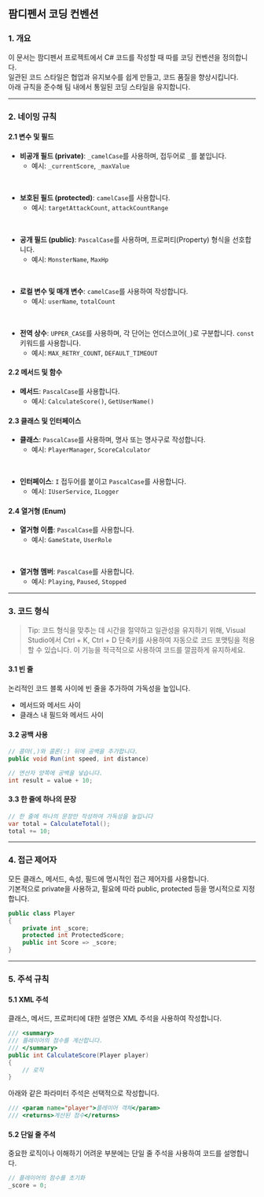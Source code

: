 ## 팜디펜서 코딩 컨벤션

### 1. 개요

이 문서는 팜디펜서 프로젝트에서 C# 코드를 작성할 때 따를 코딩 컨벤션을 정의합니다.  
일관된 코드 스타일은 협업과 유지보수를 쉽게 만들고, 코드 품질을 향상시킵니다.  
아래 규칙을 준수해 팀 내에서 통일된 코딩 스타일을 유지합니다.

---

### 2. 네이밍 규칙

#### 2.1 **변수 및 필드**

- **비공개 필드 (private)**: `_camelCase`를 사용하며, 접두어로 `_`를 붙입니다.
  - 예시: `_currentScore`, `_maxValue`

<br>

- **보호된 필드 (protected)**: `camelCase`를 사용합니다.
  - 예시: `targetAttackCount`, `attackCountRange`

<br>

- **공개 필드 (public)**: `PascalCase`를 사용하며, 프로퍼티(Property) 형식을 선호합니다.
  - 예시: `MonsterName`, `MaxHp`

<br>

- **로컬 변수 및 매개 변수**: `camelCase`를 사용하여 작성합니다.
  - 예시: `userName`, `totalCount`

<br>

- **전역 상수**: `UPPER_CASE`를 사용하며, 각 단어는 언더스코어(`_`)로 구분합니다. `const` 키워드를 사용합니다.
  - 예시: `MAX_RETRY_COUNT`, `DEFAULT_TIMEOUT`

#### 2.2 **메서드 및 함수**

- **메서드**: `PascalCase`를 사용합니다.
  - 예시: `CalculateScore()`, `GetUserName()`

#### 2.3 **클래스 및 인터페이스**

- **클래스**: `PascalCase`를 사용하며, 명사 또는 명사구로 작성합니다.
  - 예시: `PlayerManager`, `ScoreCalculator`

<br>

- **인터페이스**: `I` 접두어를 붙이고 `PascalCase`를 사용합니다.
  - 예시: `IUserService`, `ILogger`

#### 2.4 **열거형 (Enum)**

- **열거형 이름**: `PascalCase`를 사용합니다.
  - 예시: `GameState`, `UserRole`

<br>

- **열거형 멤버**: `PascalCase`를 사용합니다.
  - 예시: `Playing`, `Paused`, `Stopped`

---

### 3. 코드 형식

> Tip: 코드 형식을 맞추는 데 시간을 절약하고 일관성을 유지하기 위해,
> Visual Studio에서 Ctrl + K, Ctrl + D 단축키를 사용하여 자동으로 코드 포맷팅을 적용할 수 있습니다.
> 이 기능을 적극적으로 사용하여 코드를 깔끔하게 유지하세요.

#### 3.1 빈 줄

논리적인 코드 블록 사이에 빈 줄을 추가하여 가독성을 높입니다.
- 메서드와 메서드 사이
- 클래스 내 필드와 메서드 사이

#### 3.2 공백 사용

```csharp
// 콤마(,)와 콜론(:) 뒤에 공백을 추가합니다.
public void Run(int speed, int distance)
```

```csharp
// 연산자 양쪽에 공백을 넣습니다.
int result = value + 10;
```

#### 3.3 한 줄에 하나의 문장

```csharp
// 한 줄에 하나의 문장만 작성하여 가독성을 높입니다
var total = CalculateTotal();
total += 10;
```

---

### 4. 접근 제어자

모든 클래스, 메서드, 속성, 필드에 명시적인 접근 제어자를 사용합니다.  
기본적으로 private을 사용하고, 필요에 따라 public, protected 등을 명시적으로 지정합니다.

```csharp
public class Player
{
    private int _score;
    protected int ProtectedScore;
    public int Score => _score;
}
```

---

### 5. 주석 규칙

#### 5.1 XML 주석

클래스, 메서드, 프로퍼티에 대한 설명은 XML 주석을 사용하여 작성합니다.

```csharp
/// <summary>
/// 플레이어의 점수를 계산합니다.
/// </summary>
public int CalculateScore(Player player)
{
    // 로직
}
```

아래와 같은 파라미터 주석은 선택적으로 작성합니다.
```csharp
/// <param name="player">플레이어 객체</param>
/// <returns>계산된 점수</returns>
```

#### 5.2 단일 줄 주석

중요한 로직이나 이해하기 어려운 부분에는 단일 줄 주석을 사용하여 코드를 설명합니다.

```csharp
// 플레이어의 점수를 초기화
_score = 0;
```
